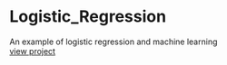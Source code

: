 # Logistic_Regression
An example of logistic regression and machine learning<br>
[view project](https://github.com/Moriango/Logistic_Regression/blob/main/Logistic%20Regression.ipynb)
